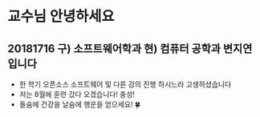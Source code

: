 # 교수님 안녕하세요

## 20181716 구) 소프트웨어학과 현) 컴퓨터 공학과 변지연입니다
* 한 학기 오픈소스 소프트웨어 및 다른 강의 진행 하시느라 고생하셨습니다
* 저는 8월에 훈련 갔다 오겠습니다! 충성!
* 들숨에 건강을 날숨에 행운을 얻으세요! 🍀
